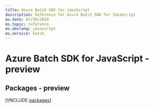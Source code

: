 ```yaml
---
title: Azure Batch SDK for JavaScript
description: Reference for Azure Batch SDK for JavaScript
ms.date: 07/30/2024
ms.topic: reference
ms.devlang: javascript
ms.service: batch
---
```

# Azure Batch SDK for JavaScript - preview
## Packages - preview
[!INCLUDE [packages](batch-index.md)]